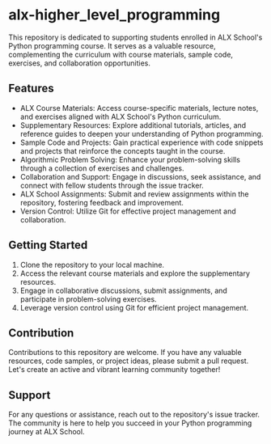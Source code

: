 # alx-higher_level_programming

This repository is dedicated to supporting students enrolled in ALX School's Python programming course. It serves as a valuable resource, complementing the curriculum with course materials, sample code, exercises, and collaboration opportunities.

## Features
- ALX Course Materials: Access course-specific materials, lecture notes, and exercises aligned with ALX School's Python curriculum.
- Supplementary Resources: Explore additional tutorials, articles, and reference guides to deepen your understanding of Python programming.
- Sample Code and Projects: Gain practical experience with code snippets and projects that reinforce the concepts taught in the course.
- Algorithmic Problem Solving: Enhance your problem-solving skills through a collection of exercises and challenges.
- Collaboration and Support: Engage in discussions, seek assistance, and connect with fellow students through the issue tracker.
- ALX School Assignments: Submit and review assignments within the repository, fostering feedback and improvement.
- Version Control: Utilize Git for effective project management and collaboration.

## Getting Started
1. Clone the repository to your local machine.
2. Access the relevant course materials and explore the supplementary resources.
3. Engage in collaborative discussions, submit assignments, and participate in problem-solving exercises.
4. Leverage version control using Git for efficient project management.

## Contribution
Contributions to this repository are welcome. If you have any valuable resources, code samples, or project ideas, please submit a pull request. Let's create an active and vibrant learning community together!

## Support
For any questions or assistance, reach out to the repository's issue tracker. The community is here to help you succeed in your Python programming journey at ALX School.
